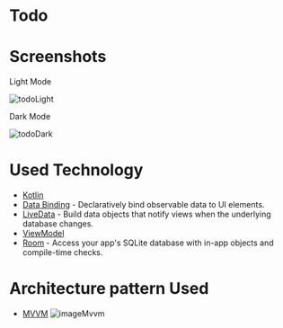 # Todo
# Screenshots
Light Mode

![todoLight](https://user-images.githubusercontent.com/86564639/166422876-7825a721-a4ae-4598-8df4-84cc136d9d99.png)

Dark Mode

![todoDark](https://user-images.githubusercontent.com/86564639/166422899-3c403a47-285e-415d-9ccb-ddb42fbc1d69.png)
# Used Technology
* [Kotlin](https://kotlinlang.org/) 
* [Data Binding](https://developer.android.com/topic/libraries/data-binding/) -  Declaratively bind observable data to UI elements.
* [LiveData](https://developer.android.com/topic/libraries/architecture/livedata) - Build data objects that notify views when the underlying database changes.
* [ViewModel ](https://developer.android.com/topic/libraries/architecture/viewmodel) 
* [Room](https://developer.android.com/training/data-storage/room) - Access your app's SQLite database with in-app objects and compile-time checks.
# Architecture pattern Used
* [MVVM](https://developer.android.com/jetpack/guide)
![imageMvvm](https://user-images.githubusercontent.com/86564639/166190272-31dac1e8-1419-48b6-8db5-a3fa96b69f51.png)

